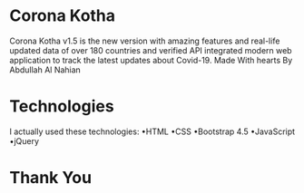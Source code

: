 # Corona Kotha
Corona Kotha v1.5 is the new version with amazing features and real-life updated data of over 180 countries and verified API integrated modern web application to track the latest updates about Covid-19. Made With hearts By Abdullah Al Nahian

# Technologies
I actually used these technologies:
 •HTML
 •CSS
 •Bootstrap 4.5
 •JavaScript
 •jQuery

# Thank You
